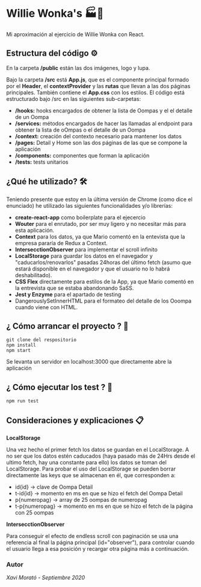 # Willie Wonka's 🏭🍫

Mi aproximación al ejercicio de Willie Wonka con React.

## Estructura del código ⚙️
En la carpeta **/public** están las dos imágenes, logo y lupa.

Bajo la carpeta **/src** está **App.js**, que es el componente principal formado por el **Header**, el **contextProvider** y las **rutas** que llevan a las dos páginas principales. También contiene el **App.css** con los estilos. El código está estructurado bajo /src en las siguientes sub-carpetas:

- **/hooks:** hooks encargados de obtener la lista de Oompas y el el detalle de un Oompa
- **/services:** métodos encargados de hacer las llamadas al endpoint para obtener la lista de oOmpas o el detalle de un Oompa  
- **/context:** creación del contexto necesario para mantener los datos
- **/pages:** Detail y Home son las dos páginas de las que se compone la aplicación
- **/components:** componentes que forman la aplicación
- **/tests:** tests unitarios

## ¿Qué he utilizado?  🛠️
Teniendo presente que estoy en la última versión de Chrome (como dice el enunciado) he utilizado las siguientes funcionalidades y/o librerías:

- **create-react-app** como boilerplate para el ejecercio
- **Wouter** para el enrutado, por ser muy ligero y no necesitar más para esta aplicación.
- **Context** para los datos, ya que Mario comentó en la entevista que la empresa pararía de Redux a Context.
- **IntersecctionObserver** para implementar el scroll infinito
- **LocalStorage** para guardar los datos en el navegador y "caducarlos/renovarlos" pasadas 24horas del último fetch (asumo que estará disponible en el navegador y que el usuario no lo habrá deshabilitado).
- **CSS Flex** directamente para estilos de la App, ya que Mario comentó en la entrevista que se estaba abandonando SaSS.
- **Jest y Enzyme** para el apartado de testing
- DangerouslySetInnerHTML para el formateo del detalle de los Ooompa cuando viene con HTML.


## ¿ Cómo arrancar el proyecto ? 🚀

```
git clone del respositorio
npm install
npm start
```
Se levanta un servidor en localhost:3000 que directamente abre la aplicación


## ¿ Cómo ejecutar los test ? 🔩

```
npm run test
```

## Consideraciones y explicaciones 📋

**LocalStorage**

Una vez hecho el primer fetch los datos se guardan en el LocalStorage. A no ser que los datos estén caducados (haya pasado más de 24Hrs desde el ultimo fetch, hay una constante para ello) los datos se toman del LocalStorage. Para probar el uso del LocalStorage se pueden borrar directamente las keys que se almacenan en él, que corresponden a:
- id{id} -> clave de Oompa Detail
- t-id{id} -> momento en ms en que se hizo el fetch del Oompa Detail
- p{numeropag} -> array de 25 oompas de numeropag
- t-p{numeropag} ->  momento en ms en que se hizo el fetch de la página con 25 oompas

**IntersecctionObserver**

Para conseguir el efecto de endless scroll con paginación se usa una referencia al final la página principal (id="observer"), para controlar cuando el usuario llega a esa posición y recargar otra página más a continuación.


### Autor

_Xavi Morató - Septiembre 2020_